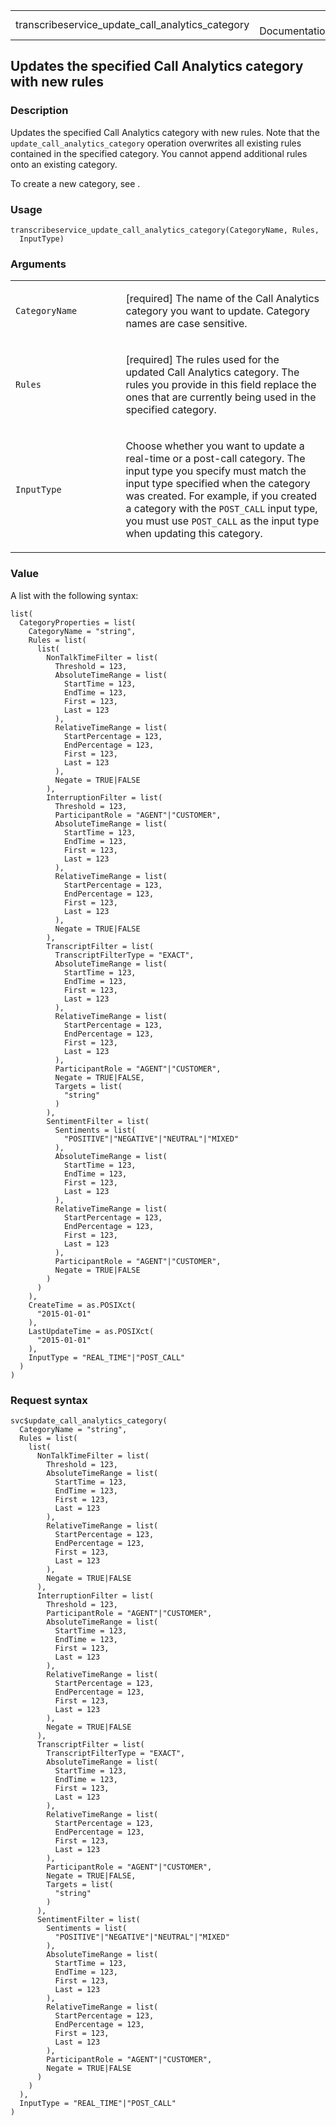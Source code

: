 <table style="width: 100%;">
<tbody>
<tr class="odd">
<td>transcribeservice_update_call_analytics_category</td>
<td style="text-align: right;">R Documentation</td>
</tr>
</tbody>
</table>

## Updates the specified Call Analytics category with new rules

### Description

Updates the specified Call Analytics category with new rules. Note that
the `update_call_analytics_category` operation overwrites all existing
rules contained in the specified category. You cannot append additional
rules onto an existing category.

To create a new category, see .

### Usage

    transcribeservice_update_call_analytics_category(CategoryName, Rules,
      InputType)

### Arguments

<table>
<colgroup>
<col style="width: 35%" />
<col style="width: 65%" />
</colgroup>
<tbody>
<tr class="odd">
<td><code
id="transcribeservice_update_call_analytics_category_:_CategoryName">CategoryName</code></td>
<td><p>[required] The name of the Call Analytics category you want to
update. Category names are case sensitive.</p></td>
</tr>
<tr class="even">
<td><code
id="transcribeservice_update_call_analytics_category_:_Rules">Rules</code></td>
<td><p>[required] The rules used for the updated Call Analytics
category. The rules you provide in this field replace the ones that are
currently being used in the specified category.</p></td>
</tr>
<tr class="odd">
<td><code
id="transcribeservice_update_call_analytics_category_:_InputType">InputType</code></td>
<td><p>Choose whether you want to update a real-time or a post-call
category. The input type you specify must match the input type specified
when the category was created. For example, if you created a category
with the <code>POST_CALL</code> input type, you must use
<code>POST_CALL</code> as the input type when updating this
category.</p></td>
</tr>
</tbody>
</table>

### Value

A list with the following syntax:

    list(
      CategoryProperties = list(
        CategoryName = "string",
        Rules = list(
          list(
            NonTalkTimeFilter = list(
              Threshold = 123,
              AbsoluteTimeRange = list(
                StartTime = 123,
                EndTime = 123,
                First = 123,
                Last = 123
              ),
              RelativeTimeRange = list(
                StartPercentage = 123,
                EndPercentage = 123,
                First = 123,
                Last = 123
              ),
              Negate = TRUE|FALSE
            ),
            InterruptionFilter = list(
              Threshold = 123,
              ParticipantRole = "AGENT"|"CUSTOMER",
              AbsoluteTimeRange = list(
                StartTime = 123,
                EndTime = 123,
                First = 123,
                Last = 123
              ),
              RelativeTimeRange = list(
                StartPercentage = 123,
                EndPercentage = 123,
                First = 123,
                Last = 123
              ),
              Negate = TRUE|FALSE
            ),
            TranscriptFilter = list(
              TranscriptFilterType = "EXACT",
              AbsoluteTimeRange = list(
                StartTime = 123,
                EndTime = 123,
                First = 123,
                Last = 123
              ),
              RelativeTimeRange = list(
                StartPercentage = 123,
                EndPercentage = 123,
                First = 123,
                Last = 123
              ),
              ParticipantRole = "AGENT"|"CUSTOMER",
              Negate = TRUE|FALSE,
              Targets = list(
                "string"
              )
            ),
            SentimentFilter = list(
              Sentiments = list(
                "POSITIVE"|"NEGATIVE"|"NEUTRAL"|"MIXED"
              ),
              AbsoluteTimeRange = list(
                StartTime = 123,
                EndTime = 123,
                First = 123,
                Last = 123
              ),
              RelativeTimeRange = list(
                StartPercentage = 123,
                EndPercentage = 123,
                First = 123,
                Last = 123
              ),
              ParticipantRole = "AGENT"|"CUSTOMER",
              Negate = TRUE|FALSE
            )
          )
        ),
        CreateTime = as.POSIXct(
          "2015-01-01"
        ),
        LastUpdateTime = as.POSIXct(
          "2015-01-01"
        ),
        InputType = "REAL_TIME"|"POST_CALL"
      )
    )

### Request syntax

    svc$update_call_analytics_category(
      CategoryName = "string",
      Rules = list(
        list(
          NonTalkTimeFilter = list(
            Threshold = 123,
            AbsoluteTimeRange = list(
              StartTime = 123,
              EndTime = 123,
              First = 123,
              Last = 123
            ),
            RelativeTimeRange = list(
              StartPercentage = 123,
              EndPercentage = 123,
              First = 123,
              Last = 123
            ),
            Negate = TRUE|FALSE
          ),
          InterruptionFilter = list(
            Threshold = 123,
            ParticipantRole = "AGENT"|"CUSTOMER",
            AbsoluteTimeRange = list(
              StartTime = 123,
              EndTime = 123,
              First = 123,
              Last = 123
            ),
            RelativeTimeRange = list(
              StartPercentage = 123,
              EndPercentage = 123,
              First = 123,
              Last = 123
            ),
            Negate = TRUE|FALSE
          ),
          TranscriptFilter = list(
            TranscriptFilterType = "EXACT",
            AbsoluteTimeRange = list(
              StartTime = 123,
              EndTime = 123,
              First = 123,
              Last = 123
            ),
            RelativeTimeRange = list(
              StartPercentage = 123,
              EndPercentage = 123,
              First = 123,
              Last = 123
            ),
            ParticipantRole = "AGENT"|"CUSTOMER",
            Negate = TRUE|FALSE,
            Targets = list(
              "string"
            )
          ),
          SentimentFilter = list(
            Sentiments = list(
              "POSITIVE"|"NEGATIVE"|"NEUTRAL"|"MIXED"
            ),
            AbsoluteTimeRange = list(
              StartTime = 123,
              EndTime = 123,
              First = 123,
              Last = 123
            ),
            RelativeTimeRange = list(
              StartPercentage = 123,
              EndPercentage = 123,
              First = 123,
              Last = 123
            ),
            ParticipantRole = "AGENT"|"CUSTOMER",
            Negate = TRUE|FALSE
          )
        )
      ),
      InputType = "REAL_TIME"|"POST_CALL"
    )
